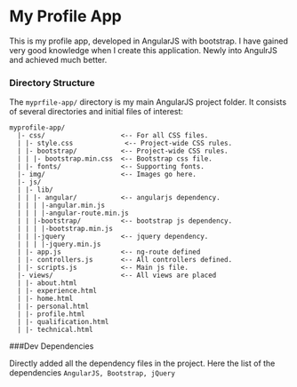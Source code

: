 My Profile App
=============

This is my profile app, developed in AngularJS with bootstrap. I have gained very good knowledge when I create this application. Newly into AngulrJS and achieved much better.

### Directory Structure
The `myprfile-app/` directory is my main AngularJS project folder. It consists
of several directories and initial files of interest:

    myprofile-app/
      |- css/                   <-- For all CSS files.
      | |- style.css             <-- Project-wide CSS rules.
      | |- bootstrap/           <-- Project-wide CSS rules.
      | | |- bootstrap.min.css  <-- Bootstrap css file.
      | |- fonts/               <-- Supporting fonts.
      |- img/                   <-- Images go here.
      |- js/
      | |- lib/
      | | |- angular/           <-- angularjs dependency.
      | | | |-angular.min.js
      | | | |-angular-route.min.js
      | | |-bootstrap/          <-- bootstrap js dependency.
      | | | |-bootstrap.min.js
      | | |-jquery              <-- jquery dependency.
      | | | |-jquery.min.js
      | |- app.js               <-- ng-route defined
      | |- controllers.js       <-- All controllers defined.
      | |- scripts.js           <-- Main js file.
      |- views/                 <-- All views are placed
      | |- about.html           
      | |- experience.html      
      | |- home.html            
      | |- personal.html        
      | |- profile.html         
      | |- qualification.html   
      | |- technical.html       

###Dev Dependencies

Directly added all the dependency files in the project. Here the list of the dependencies
`AngularJS, Bootstrap, jQuery`
